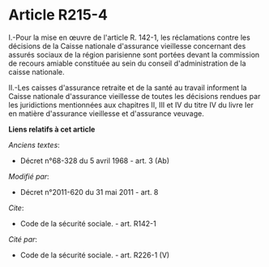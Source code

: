 # Article R215-4

I.-Pour la mise en œuvre de l'article R. 142-1, les réclamations contre les décisions de la Caisse nationale d'assurance
vieillesse concernant des assurés sociaux de la région parisienne sont portées devant la commission de recours amiable
constituée au sein du conseil d'administration de la caisse nationale. 

II.-Les caisses d'assurance retraite et de la santé au travail informent la Caisse nationale d'assurance vieillesse de toutes
les décisions rendues par les juridictions mentionnées aux chapitres II, III et IV du titre IV du livre Ier en matière
d'assurance vieillesse et d'assurance veuvage.

**Liens relatifs à cet article**

_Anciens textes_:

  - Décret n°68-328 du 5 avril 1968 - art. 3 (Ab)

_Modifié par_:

  - Décret n°2011-620 du 31 mai 2011 - art. 8

_Cite_:

  - Code de la sécurité sociale. - art. R142-1

_Cité par_:

  - Code de la sécurité sociale. - art. R226-1 (V)
